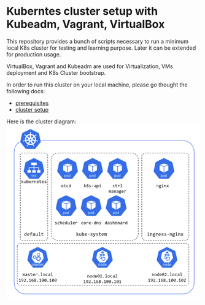 # Kuberntes cluster setup with Kubeadm, Vagrant, VirtualBox

This repository provides a bunch of scripts necessary to run a minimum local K8s cluster for testing and learning purpose. Later it can be extended for production usage.

VirtualBox, Vagrant and Kubeadm are used for Virtualization, VMs deployment and K8s Cluster bootstrap.

In order to run this cluster on your local machine, please go thought the following docs:

- [prerequisites](./docs/prerequisites.md)
- [cluster setup](./docs/cluster_setup.md)

Here is the cluster diagram:
![Cluster diagram](./docs/images/cluster_diagram.png)
